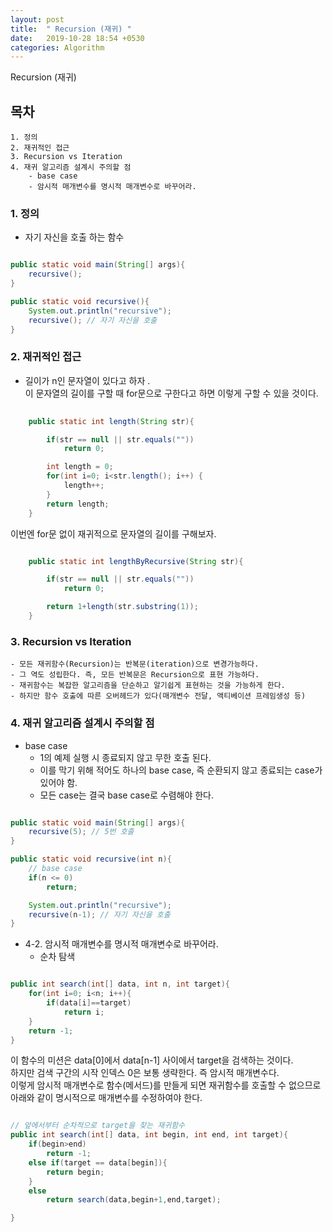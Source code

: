 ```yaml
---
layout: post
title:  " Recursion (재귀) "
date:   2019-10-28 18:54 +0530
categories: Algorithm
---
```


Recursion (재귀)


## 목차
    1. 정의
    2. 재귀적인 접근
    3. Recursion vs Iteration
    4. 재귀 알고리즘 설계시 주의할 점
        - base case
        - 암시적 매개변수를 명시적 매개변수로 바꾸어라.



### 1\. 정의
- 자기 자신을 호출 하는 함수

```java

public static void main(String[] args){
    recursive(); 
}

public static void recursive(){
    System.out.println("recursive");
    recursive(); // 자기 자신을 호출
}


```

### 2\. 재귀적인 접근
   - 길이가 n인 문자열이 있다고 하자 .    
   이 문자열의 길이를 구할 때 for문으로 구한다고 하면 이렇게 구할 수 있을 것이다.

```java
    
    public static int length(String str){

        if(str == null || str.equals(""))
            return 0;

        int length = 0;
        for(int i=0; i<str.length(); i++) {
            length++;
        }
        return length;
    }
```

이번엔 for문 없이 재귀적으로 문자열의 길이를 구해보자.

```java

    public static int lengthByRecursive(String str){

        if(str == null || str.equals(""))
            return 0;

        return 1+length(str.substring(1));
    }

```

### 3\.  Recursion vs Iteration
    - 모든 재귀함수(Recursion)는 반복문(iteration)으로 변경가능하다.
    - 그 역도 성립한다. 즉, 모든 반복문은 Recursion으로 표현 가능하다.
    - 재귀함수는 복잡한 알고리즘을 단순하고 알기쉽게 표현하는 것을 가능하게 한다.
    - 하지만 함수 호출에 따른 오버헤드가 있다(매개변수 전달, 액티베이션 프레임생성 등)

### 4\. 재귀 알고리즘 설계시 주의할 점
   - base case
        - 1의 예제 실행 시 종료되지 않고 무한 호출 된다.<br/>
        - 이를 막기 위해 적어도 하나의 base case, 즉 순환되지 않고 종료되는 case가 있어야 함.<br/>
        - 모든 case는 결국 base case로 수렴해야 한다.<br/>
       
```java

public static void main(String[] args){
    recursive(5); // 5번 호출
}

public static void recursive(int n){
    // base case
    if(n <= 0)
        return;

    System.out.println("recursive");
    recursive(n-1); // 자기 자신을 호출
}
```

* 4-2. 암시적 매개변수를 명시적 매개변수로 바꾸어라.
    - 순차 탐색

```java

public int search(int[] data, int n, int target){
    for(int i=0; i<n; i++){
        if(data[i]==target)
            return i;
    }
    return -1;
}

```

이 함수의 미션은 data[0]에서 data[n-1] 사이에서 target을 검색하는 것이다.<br/>
하지만 검색 구간의 시작 인덱스 0은 보통 생략한다. 즉 암시적 매개변수다.<br/>
이렇게 암시적 매개변수로 함수(메서드)를 만들게 되면 재귀함수를 호출할 수 없으므로<br/>
아래와 같이 명시적으로 매개변수를 수정하여야 한다.<br/>


```java

// 앞에서부터 순차적으로 target을 찾는 재귀함수
public int search(int[] data, int begin, int end, int target){
    if(begin>end)
        return -1;
    else if(target == data[begin]){
        return begin;
    }
    else
        return search(data,begin+1,end,target);

}

```
